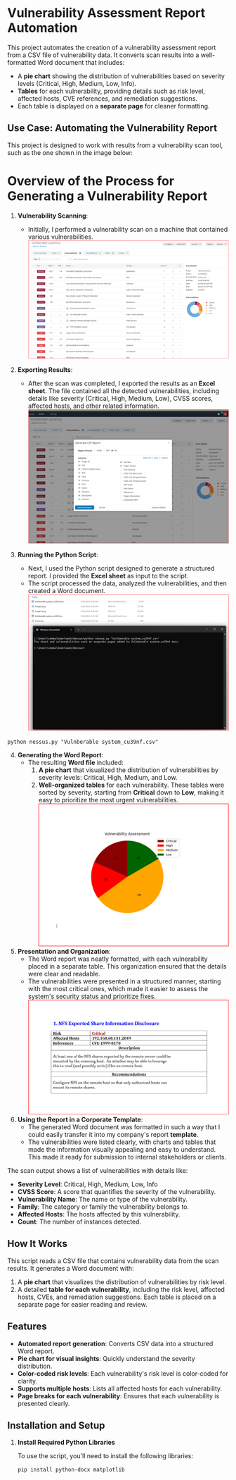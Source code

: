 # Vulnerability Assessment Report Automation

This project automates the creation of a vulnerability assessment report from a CSV file of vulnerability data. It converts scan results into a well-formatted Word document that includes:

- A **pie chart** showing the distribution of vulnerabilities based on severity levels (Critical, High, Medium, Low, Info).
- **Tables** for each vulnerability, providing details such as risk level, affected hosts, CVE references, and remediation suggestions.
- Each table is displayed on a **separate page** for cleaner formatting.

## Use Case: Automating the Vulnerability Report

This project is designed to work with results from a vulnerability scan tool, such as the one shown in the image below:











# Overview of the Process for Generating a Vulnerability Report

1. **Vulnerability Scanning**:
   - Initially, I performed a vulnerability scan on a machine that contained various vulnerabilities.
![Image1.png](Image1.png)
2. **Exporting Results**:
   - After the scan was completed, I exported the results as an **Excel sheet**. The file contained all the detected vulnerabilities, including details like severity (Critical, High, Medium, Low), CVSS scores, affected hosts, and other related information.
![image2.png](image2.png)

3. **Running the Python Script**:
   - Next, I used the Python script designed to generate a structured report. I provided the **Excel sheet** as input to the script. 
   - The script processed the data, analyzed the vulnerabilities, and then created a Word document.
![image3.png](image3.png)
```
python nessus.py "Vulnberable system_cu39nf.csv" 
```
4. **Generating the Word Report**:
   - The resulting **Word file** included:
     1. **A pie chart** that visualized the distribution of vulnerabilities by severity levels: Critical, High, Medium, and Low.
     2. **Well-organized tables** for each vulnerability. These tables were sorted by severity, starting from **Critical** down to **Low**, making it easy to prioritize the most urgent vulnerabilities.
![image4.png](image4.png)
5. **Presentation and Organization**:
   - The Word report was neatly formatted, with each vulnerability placed in a separate table. This organization ensured that the details were clear and readable.
   - The vulnerabilities were presented in a structured manner, starting with the most critical ones, which made it easier to assess the system's security status and prioritize fixes.
![image5.png](image5.png)
6. **Using the Report in a Corporate Template**:
   - The generated Word document was formatted in such a way that I could easily transfer it into my company's report **template**.
   - The vulnerabilities were listed clearly, with charts and tables that made the information visually appealing and easy to understand. This made it ready for submission to internal stakeholders or clients.

The scan output shows a list of vulnerabilities with details like:
- **Severity Level**: Critical, High, Medium, Low, Info
- **CVSS Score**: A score that quantifies the severity of the vulnerability.
- **Vulnerability Name**: The name or type of the vulnerability.
- **Family**: The category or family the vulnerability belongs to.
- **Affected Hosts**: The hosts affected by this vulnerability.
- **Count**: The number of instances detected.

## How It Works

This script reads a CSV file that contains vulnerability data from the scan results. It generates a Word document with:
1. A **pie chart** that visualizes the distribution of vulnerabilities by risk level.
2. A detailed **table for each vulnerability**, including the risk level, affected hosts, CVEs, and remediation suggestions. Each table is placed on a separate page for easier reading and review.

## Features

- **Automated report generation**: Converts CSV data into a structured Word report.
- **Pie chart for visual insights**: Quickly understand the severity distribution.
- **Color-coded risk levels**: Each vulnerability's risk level is color-coded for clarity.
- **Supports multiple hosts**: Lists all affected hosts for each vulnerability.
- **Page breaks for each vulnerability**: Ensures that each vulnerability is presented clearly.

## Installation and Setup

1. **Install Required Python Libraries**

   To use the script, you'll need to install the following libraries:

   ```bash
   pip install python-docx matplotlib
